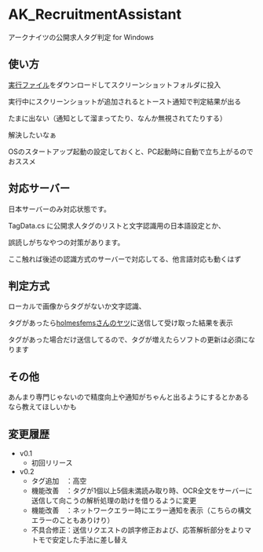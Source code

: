 # AK_RecruitmentAssistant
アークナイツの公開求人タグ判定
for Windows
## 使い方
[実行ファイル](https://drive.google.com/file/d/1L4uzVguiZQq7j3gNwILmrI-Lb4uO-bcU/view?usp=sharing)をダウンロードしてスクリーンショットフォルダに投入

実行中にスクリーンショットが追加されるとトースト通知で判定結果が出る

たまに出ない（通知として溜まってたり、なんか無視されてたりする）

解決したいなぁ


OSのスタートアップ起動の設定しておくと、PC起動時に自動で立ち上がるのでおススメ

## 対応サーバー
日本サーバーのみ対応状態です。

TagData.cs に公開求人タグのリストと文字認識用の日本語設定とか、

誤読しがちなやつの対策があります。

ここ触れば後述の認識方式のサーバーで対応してる、他言語対応も動くはず

## 判定方式
ローカルで画像からタグがないか文字認識、

タグがあったら[holmesfemsさんのヤツ](https://www.youtube.com/watch?v=mIVCMkobHuk)に送信して受け取った結果を表示

タグがあった場合だけ送信してるので、タグが増えたらソフトの更新は必須になります

## その他
あんまり専門じゃないので精度向上や通知がちゃんと出るようにするとかあるなら教えてほしいかも

## 変更履歴
- v0.1
    - 初回リリース
- v0.2
    - タグ追加　：高空
    - 機能改善　：タグが1個以上5個未満読み取り時、OCR全文をサーバーに送信して向こうの解析処理の助けを借りるように変更
    - 機能改善　：ネットワークエラー時にエラー通知を表示（こちらの構文エラーのこともありけり）
    - 不具合修正：送信リクエストの誤字修正および、応答解析部分をよりマトモで安定した手法に差し替え
